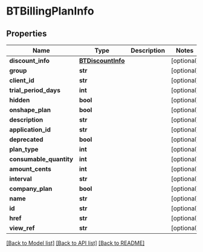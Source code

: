 # BTBillingPlanInfo

## Properties
Name | Type | Description | Notes
------------ | ------------- | ------------- | -------------
**discount_info** | [**BTDiscountInfo**](BTDiscountInfo.md) |  | [optional] 
**group** | **str** |  | [optional] 
**client_id** | **str** |  | [optional] 
**trial_period_days** | **int** |  | [optional] 
**hidden** | **bool** |  | [optional] 
**onshape_plan** | **bool** |  | [optional] 
**description** | **str** |  | [optional] 
**application_id** | **str** |  | [optional] 
**deprecated** | **bool** |  | [optional] 
**plan_type** | **int** |  | [optional] 
**consumable_quantity** | **int** |  | [optional] 
**amount_cents** | **int** |  | [optional] 
**interval** | **str** |  | [optional] 
**company_plan** | **bool** |  | [optional] 
**name** | **str** |  | [optional] 
**id** | **str** |  | [optional] 
**href** | **str** |  | [optional] 
**view_ref** | **str** |  | [optional] 

[[Back to Model list]](../README.md#documentation-for-models) [[Back to API list]](../README.md#documentation-for-api-endpoints) [[Back to README]](../README.md)


